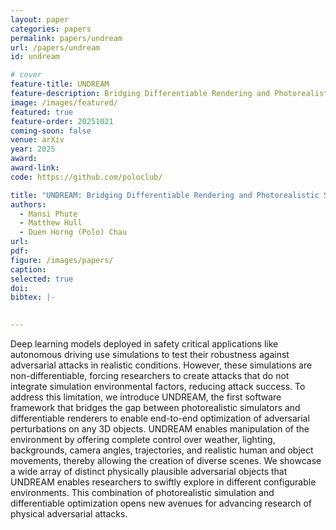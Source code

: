 ```yaml
---
layout: paper
categories: papers
permalink: papers/undream
url: /papers/undream
id: undream

# cover
feature-title: UNDREAM
feature-description: Bridging Differentiable Rendering and Photorealistic Simulation for End-to-end Adversarial Attacks
image: /images/featured/
featured: true
feature-order: 20251021
coming-soon: false
venue: arXiv
year: 2025
award: 
award-link:
code: https://github.com/poloclub/

title: "UNDREAM: Bridging Differentiable Rendering and Photorealistic Simulation for End-to-end Adversarial Attacks"
authors:
  - Mansi Phute
  - Matthew Hull
  - Duen Horng (Polo) Chau
url: 
pdf: 
figure: /images/papers/
caption: 
selected: true
doi: 
bibtex: |-
  

---
```

Deep learning models deployed in safety critical applications like autonomous driving use simulations to test their robustness against adversarial attacks in realistic conditions. 
However, these simulations are non-differentiable, forcing researchers to create attacks that do not integrate simulation environmental factors, reducing attack success. 
To address this limitation, we introduce UNDREAM, the first software framework that bridges the gap between photorealistic simulators and differentiable renderers to enable end-to-end optimization of adversarial perturbations on any 3D objects.
UNDREAM enables manipulation of the environment by offering complete control over weather, lighting, backgrounds, camera angles, trajectories, and realistic human and object movements, thereby allowing the creation of diverse scenes.
We showcase a wide array of distinct physically plausible adversarial objects that UNDREAM enables researchers to swiftly explore in different configurable environments. 
This combination of photorealistic simulation and differentiable optimization opens new avenues for advancing research of physical adversarial attacks.